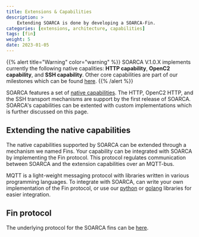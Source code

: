 ```yaml
---
title: Extensions & Capabilities
description: >
    Extending SOARCA is done by developing a SOARCA-Fin.  
categories: [extensions, architecture, capabilities]
tags: [fin]
weight: 5
date: 2023-01-05
---
```



{{% alert title="Warning" color="warning" %}}
SOARCA V.1.0.X implements currently the following native capalities: **HTTP capability**, **OpenC2 capability**, and **SSH capability**. Other core capabilities are part of our milestones which can be found [here]().
{{% /alert %}}

SOARCA features a set of [native capabilities](/docs/soarca-extensions/native-capabilities). The HTTP, OpenC2 HTTP, and the SSH transport mechanisms are support by the first release of SOARCA. SOARCA's capabilities can be extented with custom implementations which is further discussed on this page.

## Extending the native capabilities

The native capabilities supported by SOARCA can be extended through a mechanism we named Fins. Your capability can be integrated with SOARCA by implementing the Fin protocol. This protocol regulates communication between SOARCA and the extension capabilities over an MQTT-bus.

MQTT is a light-weight messaging protocol with libraries written in various programming languages. To integrate with SOARCA, can write your own implementation of the Fin protocol, or use our [python]() or [golang]() libraries for easier integration.

## Fin protocol

The underlying protocol for the SOARCA fins can be [here](/docs/soarca-extensions/fin-protocol).

